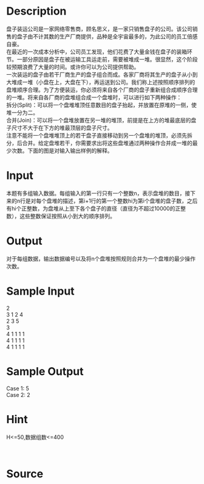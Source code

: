 
# Description

<div class="content"><div>盘子装运公司是一家网络零售商，顾名思义，是一家只销售盘子的公司。该公司销售的盘子由不计其数的生产厂商提供，品种是全宇宙最多的，为此公司的员工倍感自豪。</div>
<div>在最近的一次成本分析中，公司员工发现，他们花费了大量金钱在盘子的装箱环节。一部分原因是盘子在被运输工具运走前，需要被堆成一堆。很显然，这个阶段较预期浪费了大量的时间。或许你可以为公司提供帮助。</div>
<div>一次装运的盘子由若干厂商生产的盘子组合而成。各家厂商将其生产的盘子从小到大堆成一堆（小盘在上，大盘在下），再运送到公司。我们称上述按照顺序排列的盘堆顺序合理。为了方便装运，你必须将来自各个厂商的盘子重新组合成顺序合理的一堆。将来自各厂商的盘堆组合成一个盘堆时，可以进行如下两种操作：</div>
<div>拆分(Split)：可以将一个盘堆堆顶任意数目的盘子抬起，并放置在原堆的一侧，使堆一分为二。</div>
<div>合并(Join)：可以将一个盘堆放置在另一堆的堆顶，前提是在上方的堆最底层的盘子尺寸不大于在下方的堆最顶层的盘子尺寸。</div>
<div>注意不能将一个盘堆堆顶上的若干盘子直接移动到另一个盘堆的堆顶，必须先拆分，后合并。给定盘堆若干，你需要求出将这些盘堆通过两种操作合并成一堆的最少次数。下面的图是对输入输出样例的解释。</div>
<div></div>
<p></p></div>

# Input

<div class="content"><div>本题有多组输入数据。每组输入的第一行只有一个整数n，表示盘堆的数目，接下来的n行是对每个盘堆的描述，第i+1行的第一个整数hi为第i个盘堆的盘子数，之后有hi个正整数，为盘堆从上至下各个盘子的直径（直径为不超过10000的正整数），这些整数保证按照从小到大的顺序排列。</div>
<div>
<div></div>
</div>
<p></p></div>

# Output

<div class="content"><div>对于每组数据，输出数据编号以及将n个盘堆按照规则合并为一个盘堆的最少操作次数。</div>
<div></div>
<p></p></div>

# Sample Input

<div class="content"><span class="sampledata">2<br/>
3 1 2 4<br/>
2 3 5<br/>
3<br/>
4 1 1 1 1<br/>
4 1 1 1 1<br/>
4 1 1 1 1</span></div>

# Sample Output

<div class="content"><span class="sampledata">Case 1: 5<br/>
Case 2: 2</span></div>

# Hint

<div class="content"><p></p><p>H&lt;=50,数据组数&lt;=400</p><br/>
<p></p><p></p></div>

# Source

<div class="content"><p><a href="problemset.php?search="></a></p></div>

